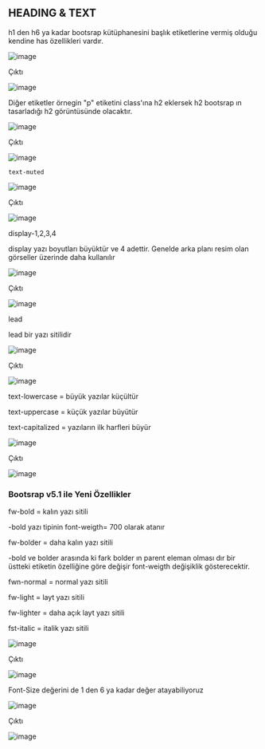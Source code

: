   <h2>HEADING & TEXT </h2>
  
  <p>h1 den h6 ya kadar bootsrap kütüphanesini başlık etiketlerine vermiş olduğu kendine has özellikleri vardır.</p>
  
  ![image](https://user-images.githubusercontent.com/86782430/153955760-af95fbf9-18c0-44c2-a0d1-b7b46f0651ad.png) 
  
  <p> Çıktı </p> 
  
  ![image](https://user-images.githubusercontent.com/86782430/153955922-87c65306-e07a-4c45-b16d-ba8a77111750.png)



  <p>Diğer etiketler örnegin "p" etiketini class'ına h2 eklersek h2 bootsrap ın tasarladığı h2 görüntüsünde olacaktır.</p> 
  
  ![image](https://user-images.githubusercontent.com/86782430/153956050-e0080e63-1e03-47ed-9416-dcf5da252a99.png)
  
  <p> Çıktı </p> 
  
   ![image](https://user-images.githubusercontent.com/86782430/153955922-87c65306-e07a-4c45-b16d-ba8a77111750.png) 
  
  ```shell
  text-muted
  ```
  
  ![image](https://user-images.githubusercontent.com/86782430/153956684-7be8911f-e359-4d5c-8aac-0145a81d92f3.png)

  <p> Çıktı </p>
  
  ![image](https://user-images.githubusercontent.com/86782430/153956791-81ab0469-2d54-4919-bc3d-99cbdb16c2e7.png) 
  
  <p><bold> display-1,2,3,4</bold></p>
  
  <p> display yazı boyutları büyüktür ve 4 adettir. Genelde arka planı resim olan görseller üzerinde daha kullanılır</p>
  
  ![image](https://user-images.githubusercontent.com/86782430/153957174-3a6d371e-9093-46b8-87c5-d3784b3f670a.png)

  <p> Çıktı</p>
  
  ![image](https://user-images.githubusercontent.com/86782430/153957314-b4ef4c50-974e-4993-ba29-bece4e709cb0.png) 
  
  <p><bold>lead</bold></p>
  
  <p> lead bir yazı sitilidir </p> 
  
  ![image](https://user-images.githubusercontent.com/86782430/153957573-ecc2563b-5c7c-4c0e-bdb5-01f76bfd1e16.png)

  <p> Çıktı</p>
  
  ![image](https://user-images.githubusercontent.com/86782430/153957631-18913fbe-d1b2-4b10-b7d9-949557a4ac75.png) 
  
  <p>text-lowercase = büyük yazılar küçültür</p>
  <p>text-uppercase = küçük yazılar büyütür</p>
  <p>text-capitalized = yazıların ilk harfleri büyür</p>
  
  ![image](https://user-images.githubusercontent.com/86782430/153957992-1d45487a-e846-49ad-b77d-92946bd19b49.png)
  
  <p> Çıktı</p>
  
  ![image](https://user-images.githubusercontent.com/86782430/153958116-63e49d43-0511-4e39-898a-2c235cc801f6.png) 
  
  <h3>Bootsrap v5.1 ile Yeni Özellikler</h3>
  
  <p>fw-bold = kalın yazı sitili</p> <p> -bold yazı tipinin font-weigth= 700 olarak atanır </p>
  <p>fw-bolder = daha kalın yazı sitili</p> <p>-bold ve bolder arasında ki fark bolder ın parent eleman olması dır bir üstteki etiketin özelliğine göre değişir font-weigth değişiklik gösterecektir.</p>
  <p>fwn-normal = normal yazı sitili</p>
  <p>fw-light = layt yazı sitili</p>
  <p>fw-lighter = daha açık layt yazı sitili</p>
  <p>fst-italic = italik yazı sitili</p>
  
  ![image](https://user-images.githubusercontent.com/86782430/157522896-bc9b3bfe-2e7d-467a-aced-d80c52013dc5.png)
  <p> Çıktı</p>
  
  ![image](https://user-images.githubusercontent.com/86782430/157523063-144e817b-8523-41e3-a8f5-7f85f0f8dd12.png)
  
  <p> Font-Size değerini de 1 den 6 ya kadar değer atayabiliyoruz </p> 
  
  ![image](https://user-images.githubusercontent.com/86782430/157523453-3124665c-2abc-4801-b681-ea9897102bb2.png)

  Çıktı 

  ![image](https://user-images.githubusercontent.com/86782430/157523527-89ddf574-9696-45b9-a922-01538fc9fdbf.png)
